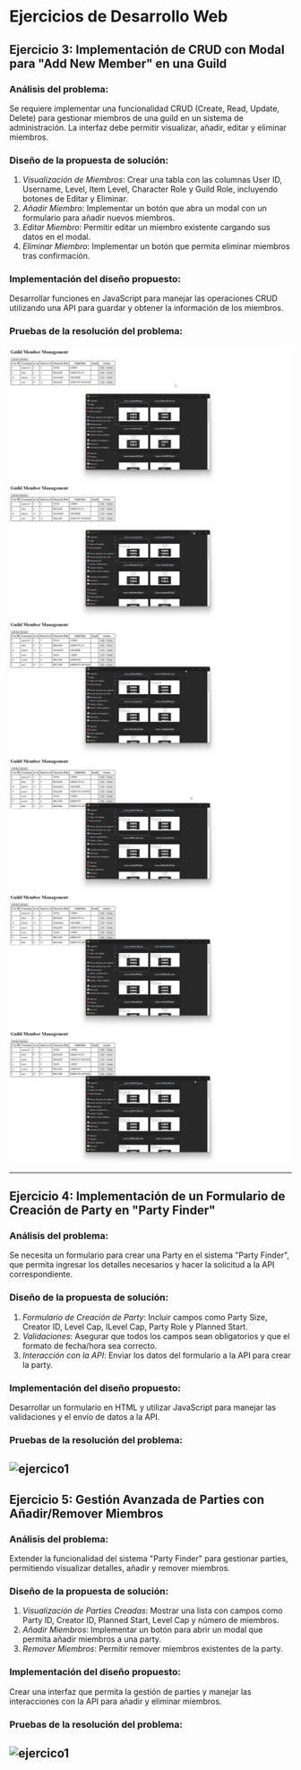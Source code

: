 # Ejercicios de Desarrollo Web

## Ejercicio 3: Implementación de CRUD con Modal para "Add New Member" en una Guild

### Análisis del problema:
Se requiere implementar una funcionalidad CRUD (Create, Read, Update, Delete) para gestionar miembros de una guild en un sistema de administración. La interfaz debe permitir visualizar, añadir, editar y eliminar miembros.

### Diseño de la propuesta de solución:
1. *Visualización de Miembros*: Crear una tabla con las columnas User ID, Username, Level, Item Level, Character Role y Guild Role, incluyendo botones de Editar y Eliminar.
2. *Añadir Miembro*: Implementar un botón que abra un modal con un formulario para añadir nuevos miembros.
3. *Editar Miembro*: Permitir editar un miembro existente cargando sus datos en el modal.
4. *Eliminar Miembro*: Implementar un botón que permita eliminar miembros tras confirmación.

### Implementación del diseño propuesto:
Desarrollar funciones en JavaScript para manejar las operaciones CRUD utilizando una API para guardar y obtener la información de los miembros.

### Pruebas de la resolución del problema:
 ![ejercico1](gif3_1.gif)
 ![ejercico1](gif3.2.gif)
 ![ejercico1](gif3.3.gif)
 ![ejercico1](gif3.4.gif)
 ![ejercico1](gif3.5.gif)
 ![ejercico1](gif3.6.gif)

---

## Ejercicio 4: Implementación de un Formulario de Creación de Party en "Party Finder"

### Análisis del problema:
Se necesita un formulario para crear una Party en el sistema "Party Finder", que permita ingresar los detalles necesarios y hacer la solicitud a la API correspondiente.

### Diseño de la propuesta de solución:
1. *Formulario de Creación de Party*: Incluir campos como Party Size, Creator ID, Level Cap, ILevel Cap, Party Role y Planned Start.
2. *Validaciones*: Asegurar que todos los campos sean obligatorios y que el formato de fecha/hora sea correcto.
3. *Interacción con la API*: Enviar los datos del formulario a la API para crear la party.

### Implementación del diseño propuesto:
Desarrollar un formulario en HTML y utilizar JavaScript para manejar las validaciones y el envío de datos a la API.

### Pruebas de la resolución del problema:

 ![ejercico1](gif1.gif)
---

## Ejercicio 5: Gestión Avanzada de Parties con Añadir/Remover Miembros

### Análisis del problema:
Extender la funcionalidad del sistema "Party Finder" para gestionar parties, permitiendo visualizar detalles, añadir y remover miembros.

### Diseño de la propuesta de solución:
1. *Visualización de Parties Creadas*: Mostrar una lista con campos como Party ID, Creator ID, Planned Start, Level Cap y número de miembros.
2. *Añadir Miembros*: Implementar un botón para abrir un modal que permita añadir miembros a una party.
3. *Remover Miembros*: Permitir remover miembros existentes de la party.

### Implementación del diseño propuesto:
Crear una interfaz que permita la gestión de parties y manejar las interacciones con la API para añadir y eliminar miembros.

### Pruebas de la resolución del problema:

 ![ejercico1](gif1.gif)
---